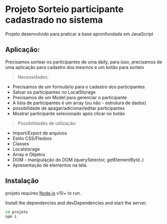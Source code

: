 # Projeto Sorteio participante cadastrado no sistema

Projeto desenvolvido para praticar a base apronfundada em JavaScript


## Aplicação:
Precisamos sortear os participantes de uma daily, para isso, precisamos de uma aplicação para cadastro dos mesmos e um botão para sorteio

> Necessidades:
- Precisamos de um formulário para o cadastro dos participantes
- Salvar os participantes no LocalStorage
- Precisamos de um Model para gerenciar o participante
- A lista de participantes é um array (ou não - estrutura de dados)
- possibilidade de apagar/adicionar/editar participantes
- Mostrar participante selecionado após clicar no botão


> Possibilidades de utilização:
- Import/Export de arquivos
- Estilo CSS/Flexbox
- Classes
- Localstorage
- Array e Objetos
- DOM - manipulação do DOM (querySelector, getElementById..)
- Apresentação de elementos na tela.




## Instalação

projeto requires [Node.js](https://nodejs.org/) v10+ to run.

Install the dependencies and devDependencies and start the server.

```sh
cd projeto
npm i

```